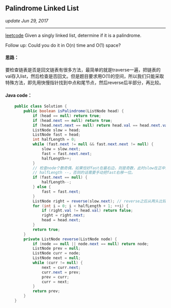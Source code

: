 ## Palindrome Linked List
_update Jun 29, 2017_

---
[leetcode](https://leetcode.com/problems/palindrome-linked-list/#/description)
Given a singly linked list, determine if it is a palindrome.

Follow up:
Could you do it in O(n) time and O(1) space?

#### 思路：
要检查链表是否是回文链表有很多方法，最简单的就是traverse一遍，把链表的val存入list，然后检查是否回文。但是题目要求用O(1)的空间，所以我们只能采取特殊方法，即先用快慢指针找到中点和尾节点，然后reverse后半部分，再比较。

#### Java code：
```java
    public class Solution {
        public boolean isPalindrome(ListNode head) {
            if (head == null) return true;
            if (head.next == null) return true;
            if (head.next.next == null) return head.val == head.next.val;
            ListNode slow = head;
            ListNode fast = head;
            int halfLength = 0;
            while (fast.next != null && fast.next.next != null) {
                slow = slow.next;
                fast = fast.next.next;
                halfLength++;
            }
            // 检查node个数奇偶，如果恰好fast在最右边，则是奇数，此时slow在正中间，则
            // halfLength --，否则的话需要手动把fast右移一位。
            if (fast.next == null) {
                halfLength--;
            } else {
                fast = fast.next;
            }
            ListNode right = reverse(slow.next); // reverse之后从两头比较。
            for (int i = 0; i < halfLength + 1; ++i) {
                if (right.val != head.val) return false;
                right = right.next;
                head = head.next;
            }
            return true;
        }
        private ListNode reverse(ListNode node) {
            if (node == null || node.next == null) return node;
            ListNode prev = null;
            ListNode curr = node;
            ListNode next = null;
            while (curr != null) {
                next = curr.next;
                curr.next = prev;
                prev = curr;
                curr = next;
            }
            return prev;
        }
    }
```